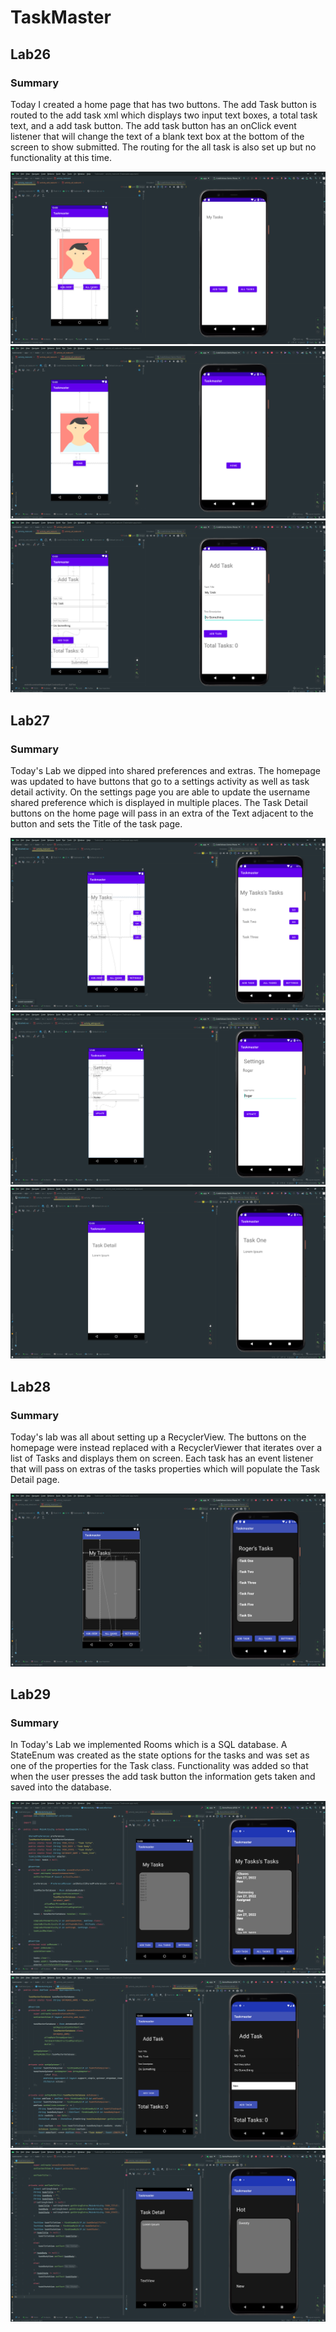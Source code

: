 # TaskMaster

## Lab26

### Summary

Today I created a home page that has two buttons. The add Task button is routed to the add task xml which displays two input text boxes, a total task text, and a add task button. The add task button has an onClick event listener that will change the text of a blank text box at the bottom of the screen to show submitted. The routing for the all task is also set up but no functionality at this time.

![Lab26 Home](screenshots/Lab26/Lab26_Home.PNG)
![Lab26 addTask](screenshots/Lab26/Lab26_allTask.PNG)
![Lab26 allTask](screenshots/Lab26/Lab26_AddTask.PNG)

## Lab27

### Summary

Today's Lab we dipped into shared preferences and extras. The homepage was updated to have buttons that go to a settings activity as well as task detail activity. On the settings page you are able to update the username shared preference which is displayed in multiple places. The Task Detail buttons on the home page will pass in an extra of the Text adjacent to the button and sets the Title of the task page.

![Lab27 Home](screenshots/Lab27/Lab27_Home.PNG)
![Lab27 Settings](screenshots/Lab27/Lab27_Settings.PNG)
![Lab27 TaskDetail](screenshots/Lab27/Lab27_TaskDetail.PNG)

## Lab28

### Summary

Today's lab was all about setting up a RecyclerView. The buttons on the homepage were instead replaced with a RecyclerViewer that iterates over a list of Tasks and displays them on screen. Each task has an event listener that will pass on extras of the tasks properties which will populate the Task Detail page.

![Lab28 Home](screenshots/Lab28/Lab28_Home.PNG)

## Lab29

### Summary

In Today's Lab we implemented Rooms which is a SQL database. A StateEnum was created as the state options for the tasks and was set as one of the properties for the Task class. Functionality was added so that when the user presses the add task button the information gets taken and saved into the database.

![Lab29 Home](screenshots/lab29/Lab29_Home.PNG)
![Lab29 Task Add](screenshots/lab29/Lab29_AddTask.PNG)
![Lab29 Task Detail](screenshots/lab29/Lab29_TaskDetail.PNG)